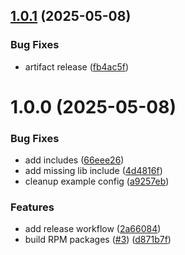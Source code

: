 ## [1.0.1](https://github.com/adlerre/mod_repudiator/compare/v1.0.0...v1.0.1) (2025-05-08)


### Bug Fixes

* artifact release ([fb4ac5f](https://github.com/adlerre/mod_repudiator/commit/fb4ac5f75cc9c37c77bc8ee909231ccb14014a5a))

# 1.0.0 (2025-05-08)


### Bug Fixes

* add includes ([66eee26](https://github.com/adlerre/mod_repudiator/commit/66eee26a4bda92347c3d6be061d82a5505e68aee))
* add missing lib include ([4d4816f](https://github.com/adlerre/mod_repudiator/commit/4d4816fea92a999acef15b28c2ebdf1fc628b265))
* cleanup example config ([a9257eb](https://github.com/adlerre/mod_repudiator/commit/a9257eb424df5a6c4965f1af51e695f9a7251d6e))


### Features

* add release workflow ([2a66084](https://github.com/adlerre/mod_repudiator/commit/2a66084ad5ffc501c371ae9af88b44fbc81fa5b5))
* build RPM packages ([#3](https://github.com/adlerre/mod_repudiator/issues/3)) ([d871b7f](https://github.com/adlerre/mod_repudiator/commit/d871b7f686c988bd2394ee7b88e03d220b760981))
